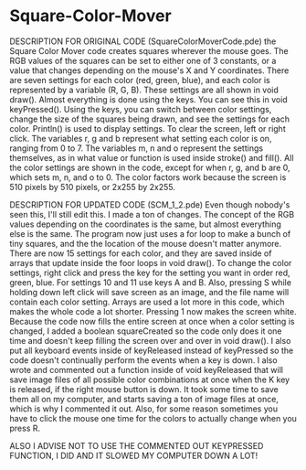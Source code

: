 # Square-Color-Mover

DESCRIPTION FOR ORIGINAL CODE (SquareColorMoverCode.pde)
the Square Color Mover code creates squares wherever the mouse goes. 
The RGB values of the squares can be set to either one of 3 constants, or a value that changes depending on the mouse's X and Y coordinates.
There are seven settings for each color (red, green, blue), and each color is represented by a variable (R, G, B).
These settings are all shown in void draw().
Almost everything is done using the keys. You can see this in void keyPressed().
Using the keys, you can switch between color settings, change the size of the squares being drawn, and see the settings for each color.
Println() is used to display settings.
To clear the screen, left or right click.
The variables r, g and b represent what setting each color is on, ranging from 0 to 7. 
The variables m, n and o represent the settings themselves, as in what value or function is used inside stroke() and fill().
All the color settings are shown in the code, except for when r, g, and b are 0, which sets m, n, and o to 0.
The color factors work because the screen is 510 pixels by 510 pixels, or 2x255 by 2x255.

DESCRIPTION FOR UPDATED CODE (SCM_1_2.pde)
Even though nobody's seen this, I'll still edit this. 
I made a ton of changes. The concept of the RGB values depending on the coordinates is the same, but almost everything else is the same.
The program now just uses a for loop to make a bunch of tiny squares, and the the location of the mouse doesn't matter anymore.
There are now 15 settings for each color, and they are saved inside of arrays that update inside the foor loops in void draw().
To change the color settings, right click and press the key for the setting you want in order red, green, blue. For settings 10 and
11 use keys A and B.  Also, pressing S while holding down left click will save screen as an image, and the file name will contain each color setting. Arrays are used a lot more in this code, which makes the whole code a lot shorter. Pressing 1 now makes the screen white. 
Because the code now fills the entire screen at once when a color setting is changed, I added a boolean squareCreated so the
code only does it one time and doesn't keep filling the screen over and over in void draw(). I also put all keyboard events inside of 
keyReleased instead of keyPressed so the code doesn't continually perform the events when a key is down. I also wrote and commented out
a function inside of void keyReleased that will save image files of all possible color combinations at once when the K key is released, if the right mouse button is down.  It took some time to save them all on my computer, and starts saving a ton of image files at once, which
is why I commented it out. Also, for some reason sometimes you have to click the mouse one time for the colors to actually change when you 
press R.

ALSO I ADVISE NOT TO USE THE COMMENTED OUT KEYPRESSED FUNCTION, I DID AND IT SLOWED MY COMPUTER DOWN A LOT!
